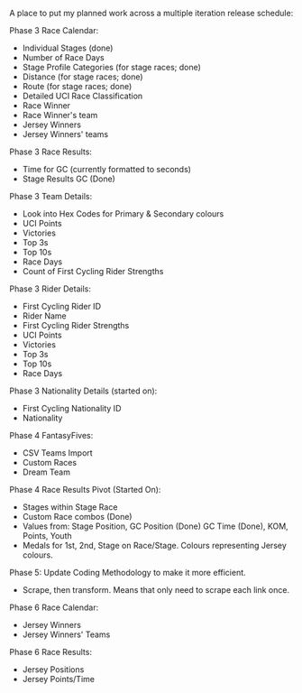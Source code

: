 A place to put my planned work across a multiple iteration release schedule:

Phase 3 Race Calendar:
- Individual Stages (done)
- Number of Race Days
- Stage Profile Categories (for stage races; done)
- Distance (for stage races; done)
- Route (for stage races; done)
- Detailed UCI Race Classification
- Race Winner
- Race Winner's team
- Jersey Winners
- Jersey Winners' teams

Phase 3 Race Results:
- Time for GC (currently formatted to seconds)
- Stage Results GC (Done)

Phase 3 Team Details:
- Look into Hex Codes for Primary & Secondary colours
- UCI Points
- Victories
- Top 3s
- Top 10s
- Race Days
- Count of First Cycling Rider Strengths

Phase 3 Rider Details:
- First Cycling Rider ID
- Rider Name
- First Cycling Rider Strengths
- UCI Points
- Victories
- Top 3s
- Top 10s
- Race Days

Phase 3 Nationality Details (started on):
- First Cycling Nationality ID
- Nationality

Phase 4 FantasyFives:
- CSV Teams Import
- Custom Races
- Dream Team

Phase 4 Race Results Pivot (Started On):
- Stages within Stage Race
- Custom Race combos (Done)
- Values from: Stage Position, GC Position (Done) GC Time (Done), KOM, Points, Youth
- Medals for 1st, 2nd, Stage on Race/Stage. Colours representing Jersey colours.

Phase 5: Update Coding Methodology to make it more efficient.
- Scrape, then transform. Means that only need to scrape each link once.

Phase 6 Race Calendar:
- Jersey Winners
- Jersey Winners' Teams

Phase 6 Race Results:
- Jersey Positions
- Jersey Points/Time
